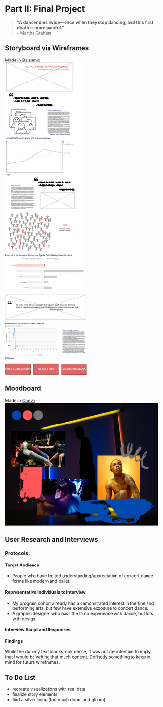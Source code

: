 # Part II: Final Project 
> **“A dancer dies twice—once when they stop dancing, and this first death is more painful.”** <br/> - Martha Graham

## Storyboard via Wireframes
Made in [Balsamiq](https://balsamiq.com/) <br/>
![](AboutMePics/FinalProject_Wireframe.png)
## Moodboard
Made in [Canva](https://www.canva.com/) <br/>
![](AboutMePics/moodboard.png)
## User Research and Interviews
### Protocols:
#### Target Audience
- People who have limited understanding/appreciation of concert dance forms like modern and ballet.
#### Representative Individuals to Interview
- My program cohort already has a demonstrated interest in the fine and performing arts, but few have extensive exposure to concert dance. <br/>
- A graphic designer who has little to no experience with dance, but lots with design.
#### Interview Script and Responses

#### Findings
While the dummy text blocks look dense, it was not my intention to imply that I would be writing that much content. Definetly something to keep in mind for future wireframes. 

## To Do List
- recreate visualizations with real data
- finalize story elements
- find a silver lining (too much doom and gloom)
